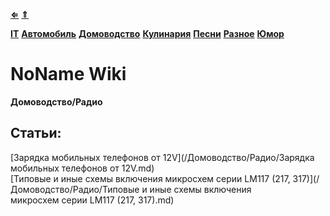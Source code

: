 [**⇐**](../index.md)
[**⇑**](/index.md)

[**IT**](/IT/index.md)
[**Автомобиль**](/Автомобиль/index.md)
[**Домоводство**](/Домоводство/index.md)
[**Кулинария**](/Кулинария/index.md)
[**Песни**](/Песни/index.md)
[**Разное**](/Разное/index.md)
[**Юмор**](/Юмор/index.md)

# NoName Wiki
**Домоводство/Радио**


## Статьи:
[Зарядка мобильных телефонов от 12V](/Домоводство/Радио/Зарядка мобильных телефонов от 12V.md)  
[Типовые и иные схемы включения микросхем серии LM117 (217, 317)](/Домоводство/Радио/Типовые и иные схемы включения микросхем серии LM117 (217, 317).md)  
